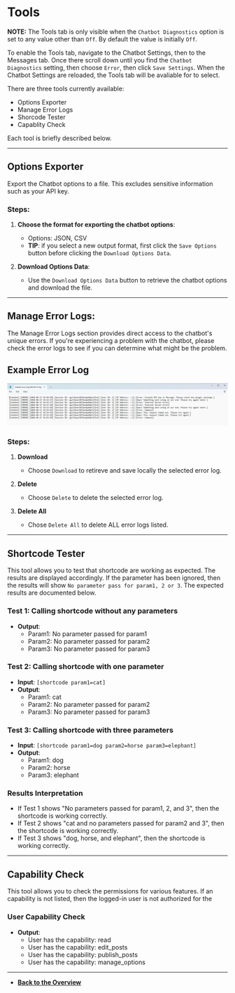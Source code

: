 # Tools

**NOTE:** The Tools tab is only visible when the ```Chatbot Diagnostics``` option is set to any value other than ```Off```.  By default the value is initially ```Off```.

To enable the Tools tab, navigate to the Chatbot Settings, then to the Messages tab.  Once there scroll down until you find the ```Chatbot Diagnostics``` setting, then choose ```Error```, then click ```Save Settings```.  When the Chatbot Settings are reloaded, the Tools tab will be avaliable for to select.

There are three tools currently available:

- Options Exporter
- Manage Error Logs
- Shorcode Tester
- Capablity Check

Each tool is briefly described below.

---

## Options Exporter

Export the Chatbot options to a file.  This excludes sensitive information such as your API key.

### Steps:

1. **Choose the format for exporting the chatbot options**:
   - Options: JSON, CSV
   - **TIP**: if you select a new output format, first click the ```Save Options``` button before clicking the ```Download Options Data```.

2. **Download Options Data**:
   - Use the ```Download Options Data``` button to retrieve the chatbot options and download the file.

---

## Manage Error Logs:

The Manage Error Logs section provides direct access to the chatbot's unique errors.  If you're experiencing a problem with the chatbot, please check the error logs to see if you can determine what might be the problem.

## Example Error Log

![Example Error Log](example-error-log.png)

### Steps:

1. **Download**
    - Choose ```Download``` to retireve and save locally the selected error log.

2. **Delete**
    - Choose ```Delete``` to delete the selected error log.

3. **Delete All**
    - Chose ```Delete All``` to delete ALL error logs listed.

---

## Shortcode Tester

This tool allows you to test that shortcode are working as expected. The results are displayed accordingly.  If the parameter has been ignored, then the results will show ```No parameter pass for param1, 2 or 3```.  The expected results are documented below.

### Test 1: Calling shortcode without any parameters

- **Output**:
  - Param1: No parameter passed for param1
  - Param2: No parameter passed for param2
  - Param3: No parameter passed for param3

### Test 2: Calling shortcode with one parameter

- **Input**: `[shortcode param1=cat]`
- **Output**:
  - Param1: cat
  - Param2: No parameter passed for param2
  - Param3: No parameter passed for param3

### Test 3: Calling shortcode with three parameters

- **Input**: `[shortcode param1=dog param2=horse param3=elephant]`
- **Output**:
  - Param1: dog
  - Param2: horse
  - Param3: elephant

### Results Interpretation

- If Test 1 shows "No parameters passed for param1, 2, and 3", then the shortcode is working correctly.
- If Test 2 shows "cat and no parameters passed for param2 and 3", then the shortcode is working correctly.
- If Test 3 shows "dog, horse, and elephant", then the shortcode is working correctly.

---

## Capability Check

This tool allows you to check the permissions for various features.  If an capability is not listed, then the logged-in user is not authorized for the 

### User Capability Check

- **Output**:
  - User has the capability: read
  - User has the capability: edit_posts
  - User has the capability: publish_posts
  - User has the capability: manage_options

---

- **[Back to the Overview](/overview.md)**
